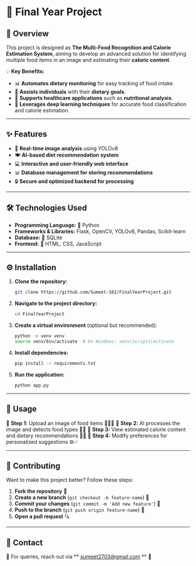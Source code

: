 # 🌟 Final Year Project

## 📝 Overview
This project is designed as **The Multi-Food Recognition and Calorie Estimation System**, aiming to develop an advanced solution for identifying multiple food items in an image and estimating their **caloric content**. 

💡 **Key Benefits:**
- 📊 **Automates dietary monitoring** for easy tracking of food intake.
- 🍎 **Assists individuals** with their **dietary goals**.
- 🏥 **Supports healthcare applications** such as **nutritional analysis**.
- 🤖 **Leverages deep learning techniques** for accurate food classification and calorie estimation.

---

## ✨ Features
- 📸 **Real-time image analysis** using YOLOv8
- 🍽 **AI-based diet recommendation system**
- 💻 **Interactive and user-friendly web interface**
- 📊 **Database management for storing recommendations**
- 🔒 **Secure and optimized backend for processing**

---

## 🛠 Technologies Used
- **Programming Language:** 🐍 Python
- **Frameworks & Libraries:** Flask, OpenCV, YOLOv8, Pandas, Scikit-learn
- **Database:** 📂 SQLite
- **Frontend:** 🎨 HTML, CSS, JavaScript

---

## ⚙ Installation
1. **Clone the repository:**
   ```sh
   git clone https://github.com/Sumeet-162/FinalYearProject.git
   ```
2. **Navigate to the project directory:**
   ```sh
   cd FinalYearProject
   ```
3. **Create a virtual environment** (optional but recommended):
   ```sh
   python -m venv venv
   source venv/bin/activate  # On Windows: venv\Scripts\activate
   ```
4. **Install dependencies:**
   ```sh
   pip install -r requirements.txt
   ```
5. **Run the application:**
   ```sh
   python app.py
   ```

---

## 🚀 Usage
🔹 **Step 1:** Upload an image of food items 🍔🥗🍣
🔹 **Step 2:** AI processes the image and detects food types 📸🤖
🔹 **Step 3:** View estimated calorie content and dietary recommendations 📃🍏
🔹 **Step 4:** Modify preferences for personalized suggestions ⚙✅

---

## 🤝 Contributing
Want to make this project better? Follow these steps:
1. **Fork the repository** 🔀
2. **Create a new branch** (`git checkout -b feature-name`) 🌱
3. **Commit your changes** (`git commit -m 'Add new feature'`) 📝
4. **Push to the branch** (`git push origin feature-name`) 🚀
5. **Open a pull request** 🔍

---

## 📩 Contact
📧 For queries, reach out via ** sumeet2703@gmail.com ** 💌
